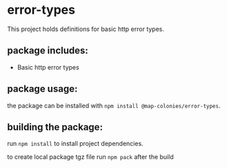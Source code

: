 # error-types

This project holds definitions for basic http error types.

## package includes:

- Basic http error types

## package usage:

the package can be installed with `npm install @map-colonies/error-types`.

## building the package:

run `npm install` to install project dependencies.

to create local package tgz file run `npm pack` after the build
